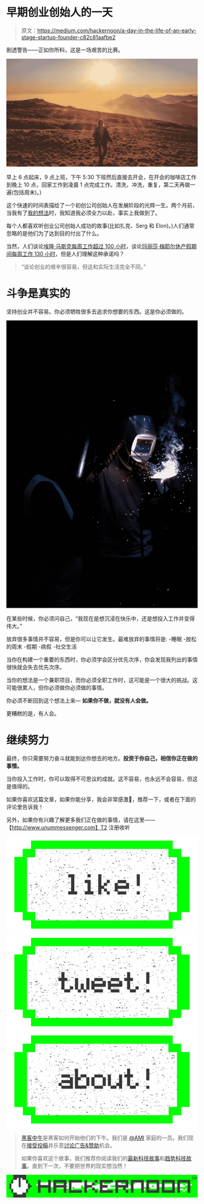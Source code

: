 # 早期创业创始人的一天

> 原文：<https://medium.com/hackernoon/a-day-in-the-life-of-an-early-stage-startup-founder-c82c81aafbe2>

剧透警告——正如你所料，这是一场艰苦的比赛。

![](img/c6147a61d5f09f0cf33bc200e4f1a456.png)

早上 6 点起床，9 点上班，下午 5:30 下班然后直接去开会，在开会的咖啡店工作到晚上 10 点，回家工作到凌晨 1 点完成工作。清洗，冲洗，重复，第二天再做一遍(包括周末)。)

这个快速的时间表描绘了一个初创公司创始人在发展阶段的光辉一生。两个月前，当我有了[我的想法](http://www.unummessenger.com)时，我知道我必须全力以赴，事实上我做到了。

每个人都喜欢听创业公司创始人成功的故事(比如扎克、Serg 和 Elon)。)人们通常忽略的是他们为了达到目的付出了什么。

当然，人们谈论[埃隆·马斯克每周工作超过 100 小时](https://www.quora.com/Does-Elon-Musk-really-work-100-hours-a-week)，谈论[玛丽莎·梅耶尔休产假期间每周工作 130 小时](http://www.businessinsider.com/yahoo-ceo-marissa-mayer-on-130-hour-work-weeks-2016-8)，但是人们理解这种承诺吗？

> “谈论创业的艰辛很容易，但这和实际生活完全不同。”

# **斗争是真实的**

坚持创业并不容易。你必须牺牲很多去追求你想要的东西。这是你必须做的。

![](img/fee097421c0700d1fd3cf63b6afdc5b1.png)

在某些时候，你必须问自己，“我现在是想沉浸在快乐中，还是想投入工作并变得伟大。”

放弃很多事情并不容易，但是你可以让它发生。最难放弃的事情将是:
-睡眠
-放松的周末
-假期
-病假
-社交生活

当你在构建一个重要的东西时，你必须学会区分优先次序，你会发现我列出的事情很快就会失去优先次序。

当你的想法是一个兼职项目，而你必须全职工作时，这可能是一个很大的挑战。这可能很累人，但你必须做你必须做的事情。

你必须不断回到这个想法上来— **如果你不做，就没有人会做。**

更糟糕的是，有人会。

# 继续努力

最终，你只需要努力奋斗就能到达你想去的地方。**投资于你自己，相信你正在做的事情。**

当你投入工作时，你可以取得不可思议的成就。这不容易，也永远不会容易，但这是值得的。

如果你喜欢这篇文章，如果你能分享，我会非常感激🤳，推荐一下，或者在下面的评论里告诉我！

另外，如果你有兴趣了解更多我们正在做的事情，请在这里——【http://www.unummessenger.com】T2 注册收听

[![](img/50ef4044ecd4e250b5d50f368b775d38.png)](http://bit.ly/HackernoonFB)[![](img/979d9a46439d5aebbdcdca574e21dc81.png)](https://goo.gl/k7XYbx)[![](img/2930ba6bd2c12218fdbbf7e02c8746ff.png)](https://goo.gl/4ofytp)

> [黑客中午](http://bit.ly/Hackernoon)是黑客如何开始他们的下午。我们是 [@AMI](http://bit.ly/atAMIatAMI) 家庭的一员。我们现在[接受投稿](http://bit.ly/hackernoonsubmission)并乐意[讨论广告&赞助](mailto:partners@amipublications.com)机会。
> 
> 如果你喜欢这个故事，我们推荐你阅读我们的[最新科技故事](http://bit.ly/hackernoonlatestt)和[趋势科技故事](https://hackernoon.com/trending)。直到下一次，不要把世界的现实想当然！

![](img/be0ca55ba73a573dce11effb2ee80d56.png)
